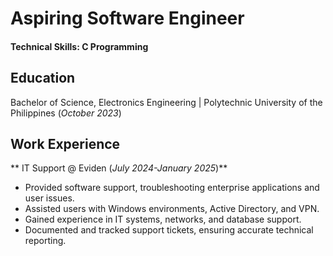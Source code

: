 # Aspiring Software Engineer

#### Technical Skills: C Programming

## Education      
Bachelor of Science, Electronics Engineering | Polytechnic University of the Philippines  (_October 2023_)

## Work Experience
** IT Support @ Eviden (_July 2024-January 2025_)**
- Provided software support, troubleshooting enterprise applications and user issues. 
- Assisted users with Windows environments, Active Directory, and VPN. 
- Gained experience in IT systems, networks, and database support. 
- Documented and tracked support tickets, ensuring accurate technical reporting.


